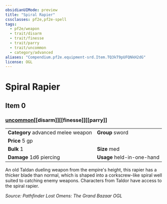 ```yaml
---
obsidianUIMode: preview
title: "Spiral Rapier"
cssclasses: pf2e,pf2e-spell
tags:
  - pf2e/weapon
  - trait/disarm
  - trait/finesse
  - trait/parry
  - trait/uncommon
  - category/advanced
aliases: "Compendium.pf2e.equipment-srd.Item.TQ3kT9pUFQNkH2dG"
license: OGL
---
```

# Spiral Rapier
## Item 0
### [uncommon](uncommon "Uncommon Rarity Trait")[[disarm]][[finesse]][[parry]]

|  |  |
| -- | -- |
| **Category** advanced melee weapon | **Group** sword |
| **Price** 5 gp |  |
| **Bulk** 1 | **Size** med |
| **Damage** 1d6 piercing  | **Usage** held-in-one-hand |



An old Taldan dueling weapon from the empire's height, this rapier has a thicker blade than normal, which is shaped into a corkscrew-like spiral well suited to catching enemy weapons. Characters from Taldor have access to the spiral rapier.

*Source: Pathfinder Lost Omens: The Grand Bazaar*
*OGL*